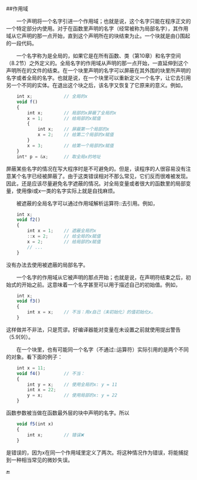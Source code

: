 ##作用域

&emsp;&emsp;一个声明将一个名字引进一个作用域；也就是说，这个名字只能在程序正文的一个特定部分内使用。对于在函数里声明的名字（经常被称为局部名字），其作用域从它声明的那一点开始，直到这个声明所在的块结束为止。一个块就是由{}围起的一段代码。

&emsp;&emsp;一个名字称为是全局的，如果它是在所有函数、类（第10章）和名字空间（8.2节）之外定义的。全局名字的作用域从声明的那一点开始，一直延伸到这个声明所在的文件的结束。在一个块里声明的名字可以屏蔽在其外围的块里所声明的名字或者全局的名字。也就是说，在一个块里可以重新定义一个名字，让它去引用另一个不同的实体。在退出这个块之后，该名字又恢复了它原来的意义。例如，

```javascript
    int x;            // 全局的x
    void f()
    {
        int x;        // 局部的x屏蔽了全局的x
        x = 1;        // 给局部的x赋值
        {
            int x;    // 屏蔽第一个局部的x
            x = 2;    // 给第二个局部的x赋值
        }
        x = 3;        // 给第一个局部的x赋值
    }
    int* p = &x;      // 取全局x的地址
```

屏蔽某些名字的情况在写大程序时是不可避免的。但是，读程序的人很容易没有注意某个名字已经被屏蔽了。由于这类错误相对不那么常见，它们反而很难被发现。因此，还是应该尽量避免名字遮蔽的情况。对全局变量或者很大的函数里的局部变量，使用像i或x一类的名字实际上就是自找麻烦。

&emsp;&emsp;被遮蔽的全局名字可以通过作用域解析运算符::去引用。例如，

```javascript
    int x;
    void f2()
    {
        int x = 1;    // 遮蔽全局的x
        ::x = 2;      // 给全局的x赋值
        x = 2;        // 给局部的x赋值
        // ...
    }
```

没有办法去使用被遮蔽的局部名字。

&emsp;&emsp;一个名字的作用域从它被声明的那点开始；也就是说，在声明符结束之后，初始式的开始之前。这意味着一个名字甚至可以用于描述自己的初始值。例如，

```javascript
    int x;
    void f3()
    {
        int x = x;    // 不当：用x自己（未初始化）的值初始化x。
    }
```

这样做并不非法，只是荒谬。好编译器能对变量在未设置之前就使用提出警告（5.9[9]）。

&emsp;&emsp;在一个块里，也有可能同一个名字（不通过::运算符）实际引用的是两个不同的对象。看下面的例子：

```javascript
    int x = 11;
    void f4()         // 不当：
    {
        int y = x;    // 使用全局的x: y = 11
        int x = 22;
        y = x;        // 使用局部的x: y = 22
    }
```

函数参数被当做在函数最外层的块中声明的名字。所以

```javascript
    void f5(int x)
    {
        int x;        // 错误❌
    }
```

是错误的，因为x在同一个作用域里定义了两次。将这种情况作为错误，将能捕捉到一种相当常见的微妙失误。

🔚








